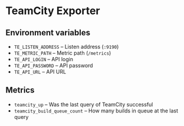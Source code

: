 # TeamCity Exporter

## Environment variables

* `TE_LISTEN_ADDRESS` – Listen address (`:9190`)
* `TE_METRIC_PATH` – Metric path (`/metrics`)
* `TE_API_LOGIN` – API login
* `TE_API_PASSWORD` – API password
* `TE_API_URL` – API URL

## Metrics

* `teamcity_up` – Was the last query of TeamCity successful
* `teamcity_build_queue_count` – How many builds in queue at the last query
